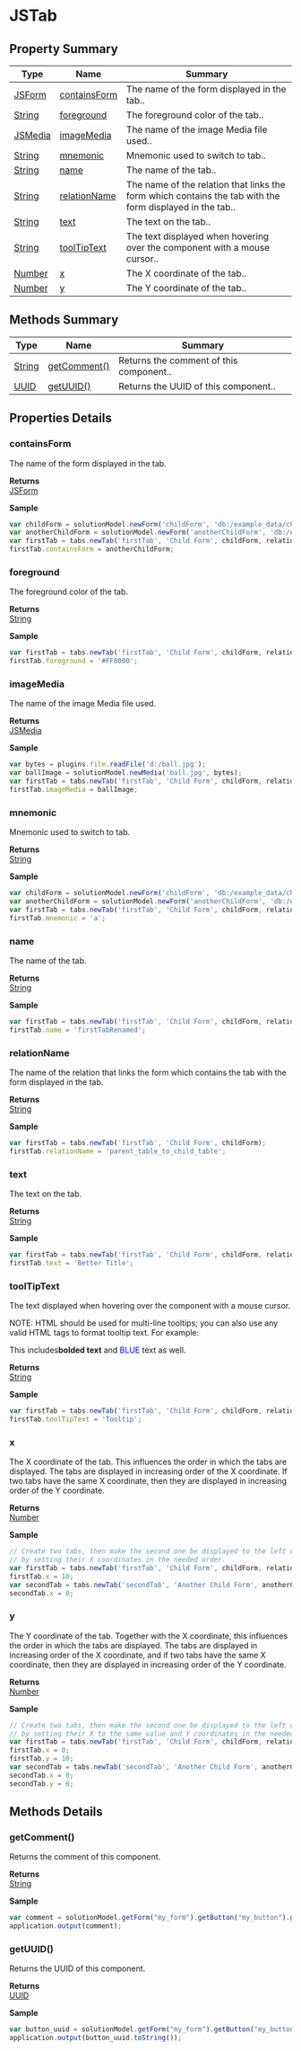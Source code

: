 #  JSTab


## Property Summary

| Type                                                  | Name                    | Summary                                                                                                           |
| ----------------------------------------------------- | ----------------------- | ----------------------------------------------------------------------------------------------------------------- |
| [JSForm](./JSForm.md) | [containsForm](JSTab.md#containsForm)                   | The name of the form displayed in the tab..                                    |
| [String](../JSLib/String.md) | [foreground](JSTab.md#foreground)                   | The foreground color of the tab..                                    |
| [JSMedia](./JSMedia.md) | [imageMedia](JSTab.md#imageMedia)                   | The name of the image Media file used..                                    |
| [String](../JSLib/String.md) | [mnemonic](JSTab.md#mnemonic)                   | Mnemonic used to switch to tab..                                    |
| [String](../JSLib/String.md) | [name](JSTab.md#name)                   | The name of the tab..                                    |
| [String](../JSLib/String.md) | [relationName](JSTab.md#relationName)                   | The name of the relation that links the form which contains the tab  with the form displayed in the tab..                                    |
| [String](../JSLib/String.md) | [text](JSTab.md#text)                   | The text on the tab..                                    |
| [String](../JSLib/String.md) | [toolTipText](JSTab.md#toolTipText)                   | The text displayed when hovering over the component with a mouse cursor..                                    |
| [Number](../JSLib/Number.md) | [x](JSTab.md#x)                   | The X coordinate of the tab..                                    |
| [Number](../JSLib/Number.md) | [y](JSTab.md#y)                   | The Y coordinate of the tab..                                    |

## Methods Summary

| Type                                                  | Name                    | Summary                                                                                                           |
| ----------------------------------------------------- | ----------------------- | ----------------------------------------------------------------------------------------------------------------- |
| [String](../JSLib/String.md) | [getComment()](JSTab.md#getcomment)                   | Returns the comment of this component..                                    |
| [UUID](../Application/UUID.md) | [getUUID()](JSTab.md#getuuid)                   | Returns the UUID of this component..                                    |

## Properties Details

### containsForm

The name of the form displayed in the tab.

**Returns**\
[JSForm](./JSForm.md) 


**Sample**

```javascript
var childForm = solutionModel.newForm('childForm', 'db:/example_data/child_table', null, false, 400, 300);
var anotherChildForm = solutionModel.newForm('anotherChildForm', 'db:/example_data/child_table', null, false, 400, 300);
var firstTab = tabs.newTab('firstTab', 'Child Form', childForm, relation);
firstTab.containsForm = anotherChildForm;
```
### foreground

The foreground color of the tab.

**Returns**\
[String](../JSLib/String.md) 


**Sample**

```javascript
var firstTab = tabs.newTab('firstTab', 'Child Form', childForm, relation);
firstTab.foreground = '#FF0000';
```
### imageMedia

The name of the image Media file used.

**Returns**\
[JSMedia](./JSMedia.md) 


**Sample**

```javascript
var bytes = plugins.file.readFile('d:/ball.jpg');
var ballImage = solutionModel.newMedia('ball.jpg', bytes);
var firstTab = tabs.newTab('firstTab', 'Child Form', childForm, relation);
firstTab.imageMedia = ballImage;
```
### mnemonic

Mnemonic used to switch to tab.

**Returns**\
[String](../JSLib/String.md) 


**Sample**

```javascript
var childForm = solutionModel.newForm('childForm', 'db:/example_data/child_table', null, false, 400, 300);
var anotherChildForm = solutionModel.newForm('anotherChildForm', 'db:/example_data/child_table', null, false, 400, 300);
var firstTab = tabs.newTab('firstTab', 'Child Form', childForm, relation);
firstTab.mnemonic = 'a';
```
### name

The name of the tab.

**Returns**\
[String](../JSLib/String.md) 


**Sample**

```javascript
var firstTab = tabs.newTab('firstTab', 'Child Form', childForm, relation);
firstTab.name = 'firstTabRenamed';
```
### relationName

The name of the relation that links the form which contains the tab 
with the form displayed in the tab.

**Returns**\
[String](../JSLib/String.md) 


**Sample**

```javascript
var firstTab = tabs.newTab('firstTab', 'Child Form', childForm);
firstTab.relationName = 'parent_table_to_child_table';
```
### text

The text on the tab.

**Returns**\
[String](../JSLib/String.md) 


**Sample**

```javascript
var firstTab = tabs.newTab('firstTab', 'Child Form', childForm, relation);
firstTab.text = 'Better Title';
```
### toolTipText

The text displayed when hovering over the component with a mouse cursor.

NOTE:
HTML should be used for multi-line tooltips; you can also use any
valid HTML tags to format tooltip text. For example:
<html>This includes<b>bolded text</b> and
<font color='blue'>BLUE</font> text as well.</html>

**Returns**\
[String](../JSLib/String.md) 


**Sample**

```javascript
var firstTab = tabs.newTab('firstTab', 'Child Form', childForm, relation);
firstTab.toolTipText = 'Tooltip';
```
### x

The X coordinate of the tab. This influences the order in which the tabs are displayed. 
The tabs are displayed in increasing order of the X coordinate. If two tabs have the 
same X coordinate, then they are displayed in increasing order of the Y coordinate.

**Returns**\
[Number](../JSLib/Number.md) 


**Sample**

```javascript
// Create two tabs, then make the second one be displayed to the left of the first
// by setting their X coordinates in the needed order.
var firstTab = tabs.newTab('firstTab', 'Child Form', childForm, relation);
firstTab.x = 10;
var secondTab = tabs.newTab('secondTab', 'Another Child Form', anotherChildForm);
secondTab.x = 0;
```
### y

The Y coordinate of the tab. Together with the X coordinate, this influences the order 
in which the tabs are displayed. The tabs are displayed in increasing order of the X coordinate,
and if two tabs have the same X coordinate, then they are displayed in increasing order 
of the Y coordinate.

**Returns**\
[Number](../JSLib/Number.md) 


**Sample**

```javascript
// Create two tabs, then make the second one be displayed to the left of the first
// by setting their X to the same value and Y coordinates in the needed order. 
var firstTab = tabs.newTab('firstTab', 'Child Form', childForm, relation);
firstTab.x = 0;
firstTab.y = 10;
var secondTab = tabs.newTab('secondTab', 'Another Child Form', anotherChildForm);
secondTab.x = 0;
secondTab.y = 0;
```

## Methods Details

### getComment()

Returns the comment of this component.


**Returns**\
[String](../JSLib/String.md) 


**Sample**

```javascript
var comment = solutionModel.getForm("my_form").getButton("my_button").getComment();
application.output(comment);
```
### getUUID()

Returns the UUID of this component.


**Returns**\
[UUID](../Application/UUID.md) 


**Sample**

```javascript
var button_uuid = solutionModel.getForm("my_form").getButton("my_button").getUUID();
application.output(button_uuid.toString());
```

